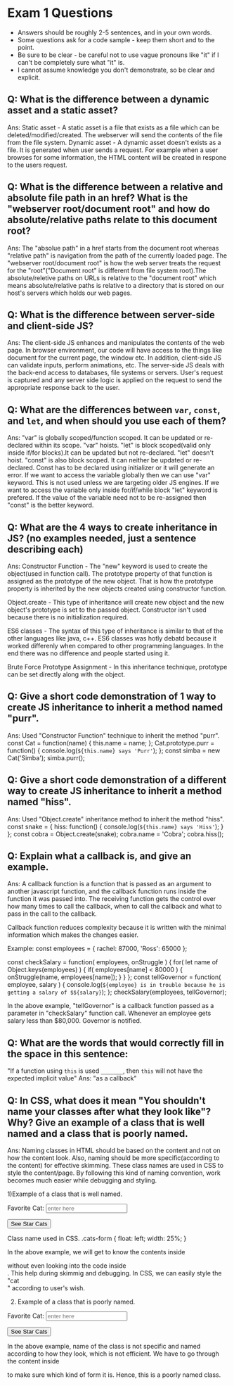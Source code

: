 # Exam 1 Questions

* Answers should be roughly 2-5 sentences, and in your own words.  
* Some questions ask for a code sample - keep them short and to the point.
* Be sure to be clear - be careful not to use vague pronouns like "it" if I can't be completely sure what "it" is.
* I cannot assume knowledge you don't demonstrate, so be clear and explicit.


## Q: What is the difference between a dynamic asset and a static asset?
Ans: Static asset - A static asset is a file that exists as a file which can be deleted/modified/created. The webserver will send the contents of the file from the file system.
Dynamic asset - A dynamic asset doesn't exists as a file. It is generated when user sends a request. For example when a user browses for some information, the HTML content will be created in respone to the users request.


## Q: What is the difference between a relative and absolute file path in an href?  What is the "webserver root/document root" and how do absolute/relative paths relate to this document root?
Ans: The "absolue path" in a href starts from the document root whereas "relative  path" is navigation from the path of the currently loaded page. The "webserver root/document root" is how the web server treats the request for the "root"("Document root" is different from file system root).The absolute/reletive paths on URLs is relative to the "document root" which means absolute/relative paths is relative to a directory that is stored on our host's servers which holds our web pages.


## Q: What is the difference between server-side and client-side JS?
Ans: The client-side JS enhances and manipulates the contents of the web page. In browser environment, our code will have access to the things like document for the current page, the window etc. In addition, client-side JS can validate inputs, perform animations, etc.
The server-side JS deals with the back-end access to databases, file systems or servers. User's request is captured and any server side logic is applied on the request to send the appropriate response back to the user.


## Q: What are the differences between `var`, `const`, and `let`, and when should you use each of them?
Ans: "var" is globally scoped/function scoped. It can be updated or re-declared within its scope. "var" hoists.
"let" is block scoped(valid only inside if/for blocks).It can be updated but not re-declared. "let" doesn't hoist.
"const" is also block scoped. It can neither be updated or re-declared. Const has to be declared using initializer or it will generate an error.
If we want to access the variable globally then we can use "var" keyword. This is not used unless we are targeting older JS engines.
If we want to access the variable only inside for/if/while block "let" keyword is prefered. 
If the value of the variable need not to be re-assigned then "const" is the better keyword. 


## Q: What are the 4 ways to create inheritance in JS? (no examples needed, just a sentence describing each)
Ans: Constructor Function - The "new" keyword is used to create the object(used in function call). The prototype property of that function is assigned as the prototype of the new object. That is how the prototype property is inherited by the new objects created using constructor function.

Object.create - This type of inheritance will create new object and the new object's prototype is set to the passed object. Constructor isn't used because there is no initialization required.  

ES6 classes - The syntax of this type of inheritance is similar to that of the other languages like java, c++. ES6 classes was hotly debatd because it worked differenly when compared to other programming languages. In the end there was no difference and people started using it.

Brute Force Prototype Assignment - In this inheritance technique, prototype can be set directly along with the object. 


## Q: Give a short code demonstration of 1 way to create JS inheritance to __inherit__ a method named "purr".
Ans: Used "Constructor Function" technique to inherit the method "purr". 
const Cat = function(name) {
  this.name = name;
};
Cat.prototype.purr = function() {
  console.log(`${this.name} says 'Purr'`);
};
const simba = new Cat('Simba');
simba.purr();

## Q: Give a short code demonstration of a different way to create JS inheritance to __inherit__ a method named "hiss".
Ans: Used "Object.create" inheritance method to inherit the method "hiss".
const snake = {
  hiss: function() {
    console.log(`${this.name} says 'Hiss'`);
  }
};
const cobra = Object.create(snake);
cobra.name = 'Cobra';
cobra.hiss();


## Q: Explain what a callback is, and give an example.
Ans: A callback function is a function that is passed as an argument to another javascript function, and the callback function runs inside the function it was passed into. The receiving function gets the control over how many times to call the callback, when to call the callback and what to pass in the call to the callback.

Callback function reduces complexity because it is written with the minimal information which makes the changes easier.

Example:
const employees = {
  rachel: 87000,
  'Ross': 65000
};

const checkSalary = function( employees, onStruggle ) {
  for( let name of Object.keys(employees) ) {
    if( employees[name] < 80000 ) {
      onStruggle(name, employees[name]);
} }
};
const tellGovernor = function( employee, salary ) {
  console.log(`${employee} is in trouble because he is getting a salary of $${salary}`);
};
checkSalary(employees, tellGovernor);

In the above example, "tellGovernor" is a callback function passed as a parameter in "checkSalary" function call. Whenever an employee gets salary less than $80,000. Governor is notified.


## Q: What are the words that would correctly fill in the space in this sentence:

"If a function using `this` is used `_______`, then `this` will not have the expected implicit value"
Ans: "as a callback"

## Q: In CSS, what does it mean "You shouldn't name your classes after what they look like"?   Why?  Give an example of a class that is well named and a class that is poorly named.
Ans: Naming classes in HTML should be based on the content and not on how the content look. Also, naming should be more specific(according to the content) for effective skimming. These class names are used in CSS to style the content/page. By following this kind of naming convention, work becomes much easier while debugging and styling.

1)Example of a class that is well named.
<div class="cats-form">
	<form action="cats.html" method="GET">
		<label>Favorite Cat: <input name="favorite" placeholder="enter here"/></label>
		<p> <button type="submit">See Star Cats</button></p>
	</form>
</div>  

Class name used in CSS.
.cats-form {
	float: left;
	width: 25%;
}

In the above example, we will get to know the contents inside <div> without even looking into the code inside <div>. This help during skimmig and debugging. In CSS, we can easily style the "cat<form>" according to user's wish.


2) Example of a class that is poorly named.
<div class="form">
	<form action="cats.html" method="GET">
		<label>Favorite Cat: <input name="favorite" placeholder="enter here"/></label>
		<p> <button type="submit">See Star Cats</button></p>
	</form>
</div> 

In the above example, name of the class is not specific and named according to how they look, which is not efficient. We have to go through the content inside <div> to make sure which kind of form it is. Hence, this is a poorly named class. 
